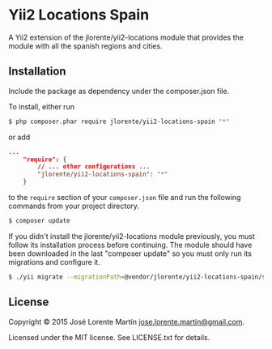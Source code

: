 Yii2 Locations Spain
====================

A Yii2 extension of the jlorente/yii2-locations module that provides the module 
with all the spanish regions and cities.

## Installation

Include the package as dependency under the composer.json file.

To install, either run

```bash
$ php composer.phar require jlorente/yii2-locations-spain "*"
```

or add

```json
...
    "require": {
        // ... other configurations ...
        "jlorente/yii2-locations-spain": "*"
    }
```

to the ```require``` section of your `composer.json` file and run the following 
commands from your project directory.
```bash
$ composer update
```
If you didn't install the jlorente/yii2-locations module previously, you must 
follow its installation process before continuing. The module should have been 
downloaded in the last "composer update" so you must only run its migrations and 
configure it.
```bash
$ ./yii migrate --migrationPath=@vendor/jlorente/yii2-locations-spain/src
```

## License 
Copyright &copy; 2015 José Lorente Martín <jose.lorente.martin@gmail.com>.

Licensed under the MIT license. See LICENSE.txt for details.